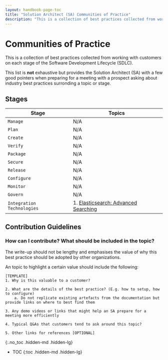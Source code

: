 ```yaml
---
layout: handbook-page-toc
title: "Solution Architect (SA) Communities of Practice"
description: "This is a collection of best practices collected from working with customers on each stage of the Software Development Lifecycle"
---
```


# Communities of Practice

This is a collection of best practices collected from working with customers on each stage of the Software Development Lifecycle (SDLC). 

This list is **not** exhaustive but provides the Solution Architect (SA) with a few good pointers when preparing for a meeting with a prospect asking about industry best practices surronding a topic or stage. 

## Stages 

| Stage | Topics | 
| ----- | --------- | 
| `Manage` | N/A |
| `Plan` | N/A | 
| `Create`  | N/A |
| `Verify`  | N/A |
| `Package` | N/A |
| `Secure`  | N/A |
| `Release` | N/A |
| `Configure` | N/A |
| `Monitor` | N/A |
| `Govern` | N/A | 
| `Integration Technologies` | 1. [Elasticsearch: Advanced Searching](/handbook/customer-success/solutions-architects/sa-practices/communities-of-practice/integration-technologies/) |

## Contribution Guidelines

### How can I contribute? What should be included in the topic?

The write-up should not be lengthy and emphasises the value of why this best practice should be adopted by other organizations. 

An topic to highlight a certain value should include the following:

```
[TEMPLATE]
1. Why is this valuable to a customer?

2. What are the details of the best practice? (E.g. how to setup, how to configure)
    a. Do not replicate existing artefacts from the documentation but provide links on where to best find them

3. Any demo videos or links that might help an SA prepare for a meeting more efficiently

4. Typical Q&As that customers tend to ask around this topic?

5. Other links for references [OPTIONAL]
```

{:.no_toc .hidden-md .hidden-lg}

- TOC
{:toc .hidden-md .hidden-lg}
